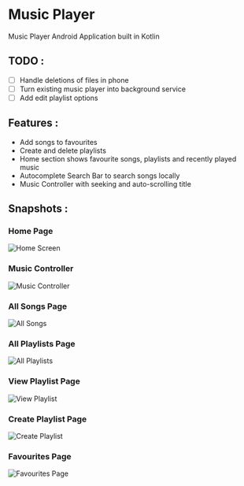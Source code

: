 # Music Player
Music Player Android Application built in Kotlin

## TODO : 
  - [ ] Handle deletions of files in phone
  - [ ] Turn existing music player into background service
  - [ ] Add edit playlist options
  
## Features :
  - Add songs to favourites 
  - Create and delete playlists
  - Home section shows favourite songs, playlists and recently played music
  - Autocomplete Search Bar to search songs locally
  - Music Controller with seeking and auto-scrolling title
  
## Snapshots : 
### Home Page
![Home Screen](/homess.jpg "Home Page")
### Music Controller
![Music Controller](/musiccontroller.jpg "Music Controller")
### All Songs Page
![All Songs](/allsongss.jpg "All Songs Page")
### All Playlists Page
![All Playlists](/allplaylists.jpg "All Playlists Page")
### View Playlist Page
![View Playlist](/viewplaylist.jpg "View Playlist Page")
### Create Playlist Page
![Create Playlist](/createplaylistss.jpg "Create Playlist")
### Favourites Page
![Favourites Page](/favourites.jpg "Favourites")
